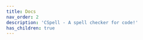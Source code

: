 ```yaml
---
title: Docs
nav_order: 2
description: 'CSpell - A spell checker for code!'
has_children: true
---
```

